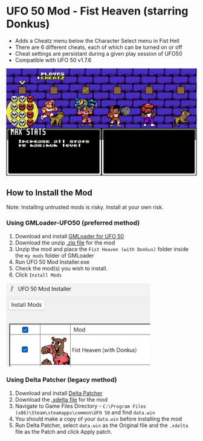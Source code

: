 # UFO 50 Mod - Fist Heaven (starring Donkus)
- Adds a Cheatz menu below the Character Select menu in Fist Hell
- There are 6 different cheats, each of which can be turned on or off
- Cheat settings are persistant during a given play session of UFO50
- Compatible with UFO 50 v1.7.6

![Cheatz menu with Max Stats option selected](/images/cheatz.jpg)

## How to Install the Mod 

Note: Installing untrusted mods is risky. Install at your own risk. 

### Using GMLoader-UFO50 (preferred method)
1. Download and install [GMLoader for UFO 50](https://github.com/phil-macrocheira/GMLoader-UFO50/releases)
2. Download the unzip [.zip file](/Fist%20Heaven%20(with%20Donkus).zip) for the mod
3. Unzip the mod and place the `Fist Heaven (with Donkus)` folder inside the `my mods` folder of GMLoader
4. Run UFO 50 Mod Installer.exe
5. Check the mod(s) you wish to install.
6. Click `Install Mods`

![UFO 50 Mod Install interface](/images/mod-install.png)

### Using Delta Patcher (legacy method)
1. Download and install [Delta Patcher](https://github.com/marco-calautti/DeltaPatcher/releases)
2. Download the [.xdelta file](/fist_heaven_v.1.7.6.xdelta) for the mod
3. Navigate to Game Files Directory - `C:\Program Files (x86)\Steam\steamapps\common\UFO 50` and find `data.win`
4. You should make a copy of your `data.win` before installing the mod
5. Run Delta Patcher, select `data.win` as the Original file and the `.xdelta` file as the Patch and click Apply patch.

